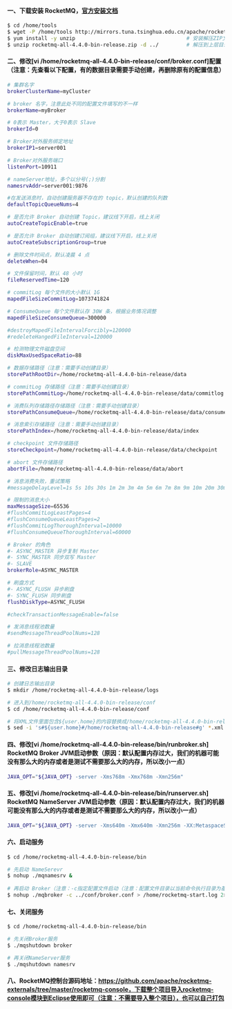 #### 一、下载安装 RocketMQ，[官方安装文档](http://rocketmq.apache.org/docs/quick-start)
```bash
$ cd /home/tools
$ wget -P /home/tools http://mirrors.tuna.tsinghua.edu.cn/apache/rocketmq/4.4.0/rocketmq-all-4.4.0-bin-release.zip
$ yum install -y unzip                                    # 安装解压ZIP文件工具（如果已经有了，就不用再安装了）
$ unzip rocketmq-all-4.4.0-bin-release.zip -d ../         # 解压到上层目录
```

#### 二、修改[vi /home/rocketmq-all-4.4.0-bin-release/conf/broker.conf]配置（注意：先查看以下配置，有的数据目录需要手动创建，再删除原有的配置信息）
```bash
# 集群名字
brokerClusterName=myCluster   

# broker 名字，注意此处不同的配置文件填写的不一样
brokerName=myBroker

# 0表示 Master，大于0表示 Slave
brokerId=0

# Broker对外服务绑定地址
brokerIP1=server001

# Broker对外服务端口
listenPort=10911

# nameServer地址，多个以分号(;)分割
namesrvAddr=server001:9876

#在发送消息时，自动创建服务器不存在的 topic，默认创建的队列数
defaultTopicQueueNums=4

# 是否允许 Broker 自动创建 Topic，建议线下开启，线上关闭
autoCreateTopicEnable=true

# 是否允许 Broker 自动创建订阅组，建议线下开启，线上关闭
autoCreateSubscriptionGroup=true

# 删除文件时间点，默认凌晨 4 点
deleteWhen=04

# 文件保留时间，默认 48 小时
fileReservedTime=120

# commitLog 每个文件的大小默认 1G
mapedFileSizeCommitLog=1073741824

# ConsumeQueue 每个文件默认存 30W 条，根据业务情况调整
mapedFileSizeConsumeQueue=300000

#destroyMapedFileIntervalForcibly=120000
#redeleteHangedFileInterval=120000

# 检测物理文件磁盘空间
diskMaxUsedSpaceRatio=88

# 数据存储路径（注意：需要手动创建目录）
storePathRootDir=/home/rocketmq-all-4.4.0-bin-release/data

# commitLog 存储路径（注意：需要手动创建目录）
storePathCommitLog=/home/rocketmq-all-4.4.0-bin-release/data/commitlog

# 消费队列存储路径存储路径（注意：需要手动创建目录）
storePathConsumeQueue=/home/rocketmq-all-4.4.0-bin-release/data/consumequeue

# 消息索引存储路径（注意：需要手动创建目录）
storePathIndex=/home/rocketmq-all-4.4.0-bin-release/data/index

# checkpoint 文件存储路径
storeCheckpoint=/home/rocketmq-all-4.4.0-bin-release/data/checkpoint

# abort 文件存储路径
abortFile=/home/rocketmq-all-4.4.0-bin-release/data/abort

# 消息消费失败，重试策略
#messageDelayLevel=1s 5s 10s 30s 1m 2m 3m 4m 5m 6m 7m 8m 9m 10m 20m 30m 1h 2h

# 限制的消息大小
maxMessageSize=65536
#flushCommitLogLeastPages=4
#flushConsumeQueueLeastPages=2
#flushCommitLogThoroughInterval=10000
#flushConsumeQueueThoroughInterval=60000

# Broker 的角色
#- ASYNC_MASTER 异步复制 Master
#- SYNC_MASTER 同步双写 Master
#- SLAVE
brokerRole=ASYNC_MASTER

# 刷盘方式
#- ASYNC_FLUSH 异步刷盘
#- SYNC_FLUSH 同步刷盘
flushDiskType=ASYNC_FLUSH

#checkTransactionMessageEnable=false

# 发消息线程池数量
#sendMessageThreadPoolNums=128

# 拉消息线程池数量
#pullMessageThreadPoolNums=128
```

#### 三、修改日志输出目录
```bash
# 创建日志输出目录
$ mkdir /home/rocketmq-all-4.4.0-bin-release/logs

# 进入到/home/rocketmq-all-4.4.0-bin-release/conf
$ cd /home/rocketmq-all-4.4.0-bin-release/conf

# 将XML文件里面包含${user.home}的内容替换成/home/rocketmq-all-4.4.0-bin-release
$ sed -i 's#${user.home}#/home/rocketmq-all-4.4.0-bin-release#g' *.xml
```

#### 四、修改[vi /home/rocketmq-all-4.4.0-bin-release/bin/runbroker.sh] RocketMQ Broker JVM启动参数（原因：默认配置内存过大，我们的机器可能没有那么大的内存或者是测试不需要那么大的内存，所以改小一点）
```bash
JAVA_OPT="${JAVA_OPT} -server -Xms768m -Xmx768m -Xmn256m"
```

#### 五、修改[vi /home/rocketmq-all-4.4.0-bin-release/bin/runserver.sh] RocketMQ NameServer JVM启动参数（原因：默认配置内存过大，我们的机器可能没有那么大的内存或者是测试不需要那么大的内存，所以改小一点）
```bash
JAVA_OPT="${JAVA_OPT} -server -Xms640m -Xmx640m -Xmn256m -XX:MetaspaceSize=128m -XX:MaxMetaspaceSize=320m"
```

#### 六、启动服务
```bash
$ cd /home/rocketmq-all-4.4.0-bin-release/bin

# 先启动 NameSerevr
$ nohup ./mqnamesrv &  
             
# 再启动 Broker（注意：-c指定配置文件启动（注意：配置文件目录以当前命令执行目录为基准）；最后将命令启动时的输出信息放到/home/rocketmq-start.log文件）         
$ nohup ./mqbroker -c ../conf/broker.conf > /home/rocketmq-start.log 2>&1 &
```

#### 七、关闭服务
```bash
$ cd /home/rocketmq-all-4.4.0-bin-release/bin

# 先关闭Broker服务
$ ./mqshutdown broker

# 再关闭NameServer服务
$ ./mqshutdown namesrv
```

#### 八、RocketMQ控制台源码地址：https://github.com/apache/rocketmq-externals/tree/master/rocketmq-console，下载整个项目导入rocketmq-console模块到Eclipse使用即可（注意：不需要导入整个项目），也可以自己打包

